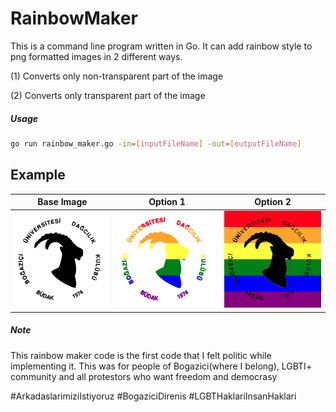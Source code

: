 # RainbowMaker

This is a command line program written in Go. It can add rainbow style to png formatted images in 2 different ways.

(1) Converts only non-transparent part of the image

(2) Converts only transparent part of the image

##### Usage

```sh
go run rainbow_maker.go -in=[inputFileName] -out=[outputFileName] 
```

## Example

Base Image             |  Option 1          | Option 2
:-------------------------:|:-------------------------:|:-------------------------:
![](https://github.com/mfmayt/rainbow-maker/blob/master/logo.png)  |  ![](https://github.com/mfmayt/rainbow-maker/blob/master/example_1.png) |  ![](https://github.com/mfmayt/rainbow-maker/blob/master/example_2.png)


##### Note
This rainbow maker code is the first code that I felt politic while implementing it. This was for people of Bogazici(where I belong), LGBTI+ community and all protestors who want freedom and democrasy

#ArkadaslarimiziIstiyoruz #BogaziciDirenis #LGBTHaklariInsanHaklari
